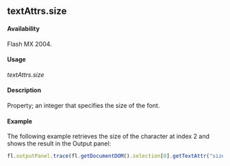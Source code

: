 ## textAttrs.size

#### Availability

Flash MX 2004.

#### Usage

*textAttrs.size*

#### Description

Property; an integer that specifies the size of the font.

#### Example

The following example retrieves the size of the character at index 2 and shows the result in the Output panel:

```javascript
fl.outputPanel.trace(fl.getDocumentDOM().selection[0].getTextAttr("size", 2));

```